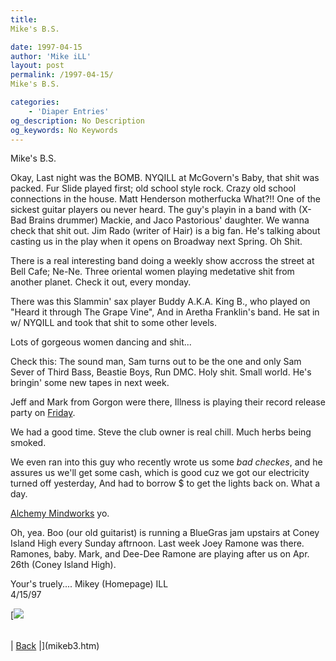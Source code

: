 ```yaml
---
title: 
Mike's B.S.

date: 1997-04-15
author: 'Mike iLL'
layout: post
permalink: /1997-04-15/
Mike's B.S.

categories:
    - 'Diaper Entries'
og_description: No Description
og_keywords: No Keywords
---
```

<style>
body {
  background-color: ;
  color: ;
}
a {
  color: ;
}
a:active {
  color: ;
}
a:visited {
  color: ;
}
</style>



Mike's B.S.





Okay, Last night was the BOMB. NYQILL at McGovern's Baby, that shit was packed.
Fur Slide played first; old school style rock. Crazy old school connections in the house.
Matt Henderson motherfucka What?!! One of the sickest guitar players ou never heard.
The guy's playin in a band with (X-Bad Brains drummer) Mackie, and Jaco Pastorious' daughter.
We wanna check that shit out. Jim Rado (writer of Hair) is a big fan. He's talking about casting us in the play when
it opens on Broadway next Spring. Oh Shit.


 There is a real interesting band doing a weekly show accross the street at Bell Cafe; Ne-Ne.
Three oriental women playing medetative shit from another planet. Check it out, every monday.



There was this Slammin' sax player Buddy A.K.A. King B., who played on "Heard it through The Grape Vine", 
And in Aretha Franklin's band. He sat in w/ NYQILL and took that shit to some other levels.



Lots of gorgeous women dancing and shit...


Check this: The sound man, Sam turns out to be the one and only Sam Sever
of Third Bass, Beastie Boys, Run DMC. Holy shit. Small world. He's bringin' some new tapes in next week.


Jeff and Mark from Gorgon were there, Illness is playing their record release party on [Friday](shows.htm).


We had a good time. Steve the club owner is real chill. Much herbs being smoked.


We even ran into this guy who recently wrote us some *bad checkes*,
and he assures us we'll get some cash, which is good cuz we got our electricity turned off yesterday, 
And had to borrow $ to get the lights back on. What a day.


 [Alchemy Mindworks](http://www.mindworkshop.com) yo.


Oh, yea. Boo (our old guitarist) is running a BlueGras jam upstairs at Coney Island High every Sunday aftrnoon.
Last week Joey Ramone was there. Ramones, baby. Mark, and Dee-Dee Ramone are playing after us on Apr. 26th
(Coney Island High).


 Your's truely.... Mikey (Homepage) ILL  
4/15/97  
  




[![](finger.gif)



|  |
| --- |
| 
[Back](mikeb5.htm)
 |](mikeb3.htm)


